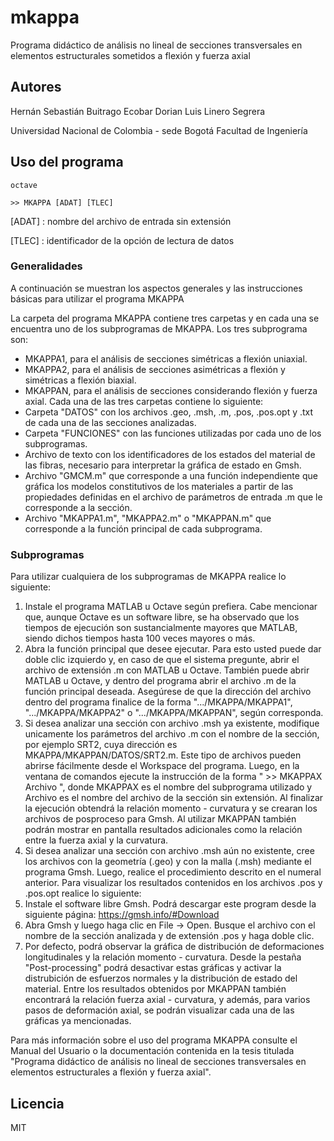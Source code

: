 # mkappa

Programa didáctico de análisis no lineal de secciones transversales en elementos estructurales sometidos a flexión y fuerza axial

## Autores

Hernán Sebastián Buitrago Ecobar
Dorian Luis Linero Segrera

Universidad Nacional de Colombia - sede Bogotá
Facultad de Ingeniería

## Uso del programa

```
octave

>> MKAPPA [ADAT] [TLEC]
```

[ADAT] : nombre del archivo de entrada sin extensión

[TLEC] : identificador de la opción de lectura de datos


### Generalidades

A continuación se muestran los aspectos generales y las instrucciones básicas para utilizar el programa MKAPPA

La carpeta del programa MKAPPA contiene tres carpetas y en cada una se encuentra uno de los subprogramas de MKAPPA. Los tres subprograma son: 

- MKAPPA1, para el análisis de secciones simétricas a flexión uniaxial.
- MKAPPA2, para el análisis de secciones asimétricas a flexión y simétricas a flexión biaxial.
- MKAPPAN, para el análisis de secciones considerando flexión y fuerza axial.
Cada una de las tres carpetas contiene lo siguiente:
- Carpeta "DATOS" con los archivos .geo, .msh, .m, .pos, .pos.opt y .txt de cada una de las secciones analizadas.
- Carpeta "FUNCIONES" con las funciones utilizadas por cada uno de los subprogramas.
- Archivo de texto con los identificadores de los estados del material de las fibras, necesario para interpretar la gráfica de estado en Gmsh.
- Archivo "GMCM.m" que corresponde a una función independiente que gráfica los modelos constitutivos de los materiales a partir de las 
 propiedades definidas en el archivo de parámetros de entrada .m que le corresponde a la sección. 
- Archivo "MKAPPA1.m", "MKAPPA2.m" o "MKAPPAN.m" que corresponde a la función principal de cada subprograma.


### Subprogramas

Para utilizar cualquiera de los subprogramas de MKAPPA realice lo siguiente:

1. Instale el programa MATLAB u Octave según prefiera. Cabe mencionar que, aunque Octave es un software libre, se ha observado que los tiempos 
de ejecución son sustancialmente mayores que MATLAB, siendo dichos tiempos hasta 100 veces mayores o más.
2. Abra la función principal que desee ejecutar. Para esto usted puede dar doble clic izquierdo y, en caso de que el sistema pregunte, abrir el 
archivo de extensión .m con MATLAB u Octave. También puede abrir MATLAB u Octave, y dentro del programa abrir el archivo .m de la función 
principal deseada. Asegúrese de que la dirección del archivo dentro del programa finalice de la forma ".../MKAPPA/MKAPPA1", ".../MKAPPA/MKAPPA2" 
o ".../MKAPPA/MKAPPAN", según corresponda.
3. Si desea analizar una sección con archivo .msh ya existente, modifique unicamente los parámetros del archivo .m con el nombre de la sección,
por ejemplo SRT2, cuya dirección es MKAPPA/MKAPPAN/DATOS/SRT2.m. Este tipo de archivos pueden abrirse fácilmente desde el Workspace del programa.
Luego, en la ventana de comandos ejecute la instrucción de la forma " >> MKAPPAX Archivo ", donde MKAPPAX es el nombre del subprograma utilizado
y Archivo es el nombre del archivo de la sección sin extensión. Al finalizar la ejecución obtendrá la relación momento - curvatura y se crearan 
los archivos de posproceso para Gmsh. Al utilizar MKAPPAN también podrán mostrar en pantalla resultados adicionales como la relación entre la 
fuerza axial y la curvatura.
4. Si desea analizar una sección con archivo .msh aún no existente, cree los archivos con la geometría (.geo) y con la malla (.msh) mediante el 
programa Gmsh. Luego, realice el procedimiento descrito en el numeral anterior.
Para visualizar los resultados contenidos en los archivos .pos y .pos.opt realice lo siguiente:
5. Instale el software libre Gmsh. Podrá descargar este program desde la siguiente página:  https://gmsh.info/#Download
6. Abra Gmsh y luego haga clic en File -> Open. Busque el archivo con el nombre de la sección analizada y de extensión .pos y haga doble clic.
7. Por defecto, podrá observar la gráfica de distribución de deformaciones longitudinales y la relación momento - curvatura. Desde la pestaña 
"Post-processing" podrá desactivar estas gráficas y activar la distrubición de esfuerzos normales y la distribución de estado del material. 
Entre los resultados obtenidos por MKAPPAN también encontrará la relación fuerza axial - curvatura, y además, para varios pasos de deformación
axial, se podrán visualizar cada una de las gráficas ya mencionadas.

Para más información sobre el uso del programa MKAPPA consulte el Manual del Usuario o la documentación contenida en la tesis titulada "Programa didáctico de análisis no lineal de secciones transversales en elementos estructurales a flexión y fuerza axial".

## Licencia

MIT
